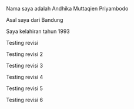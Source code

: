 Nama saya adalah Andhika Muttaqien Priyambodo

Asal saya dari Bandung

Saya kelahiran tahun 1993

Testing revisi

Testing revisi 2

Testing revisi 3

Testing revisi 4

Testing revisi 5

Testing revisi 6


